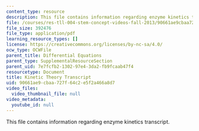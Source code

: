 ```yaml
---
content_type: resource
description: This file contains information regarding enzyme kinetics transcript.
file: /courses/res-tll-004-stem-concept-videos-fall-2013/90661ae9cbaa727f64c2e5f2a466a8d7_MITRES_TLL-004F13_EnzyKine.pdf
file_size: 392476
file_type: application/pdf
learning_resource_types: []
license: https://creativecommons.org/licenses/by-nc-sa/4.0/
ocw_type: OCWFile
parent_title: Differential Equations
parent_type: SupplementalResourceSection
parent_uid: 7e7fcfb2-1302-97e4-3da2-fb9fcaab47f4
resourcetype: Document
title: Kinetic Theory Transcript
uid: 90661ae9-cbaa-727f-64c2-e5f2a466a8d7
video_files:
  video_thumbnail_file: null
video_metadata:
  youtube_id: null
---
```

This file contains information regarding enzyme kinetics transcript.